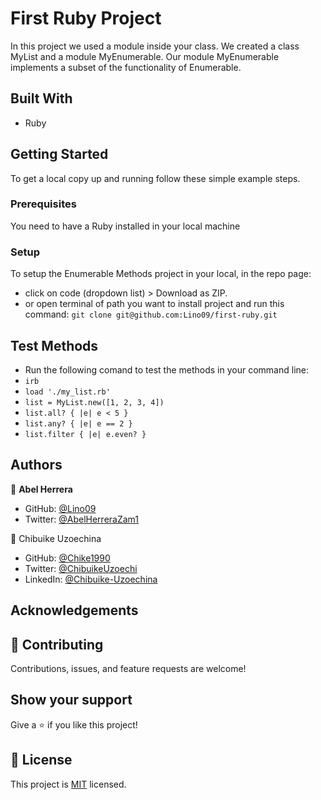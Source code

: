 # First Ruby Project

In this project we used a module inside your class. We created a class MyList and a module MyEnumerable. Our module MyEnumerable implements a subset of the functionality of Enumerable.

## Built With

- Ruby

## Getting Started

To get a local copy up and running follow these simple example steps.

### Prerequisites

You need to have a Ruby installed in your local machine 

### Setup

To setup the Enumerable Methods project in your local, in the repo page: 
- click on code (dropdown list) > Download as ZIP. 
- or open terminal of path you want to install project and run this command:
`git clone git@github.com:Lino09/first-ruby.git`

## Test Methods
- Run the following comand to test the methods in your command line:
- `irb`
- `load './my_list.rb'`
- `list = MyList.new([1, 2, 3, 4])`
- `list.all? { |e| e < 5 }`
- `list.any? { |e| e == 2 }`
- `list.filter { |e| e.even? }`
## Authors

👤 **Abel Herrera**

- GitHub: [@Lino09](https://github.com/Lino09)
- Twitter: [@AbelHerreraZam1](https://twitter.com/AbelHerreraZam1)


👤 Chibuike Uzoechina

- GitHub: [@Chike1990](https://github.com/Chike1990)
- Twitter: [@ChibuikeUzoechi](https://twitter.com/ChibuikeUzoechi)
- LinkedIn: [@Chibuike-Uzoechina](https://www.linkedin.com/in/chibuike-uzoechina-630857102)


## Acknowledgements


## 🤝 Contributing

Contributions, issues, and feature requests are welcome!

## Show your support

Give a ⭐️ if you like this project!

## 📝 License

This project is [MIT](./LICENSE) licensed.